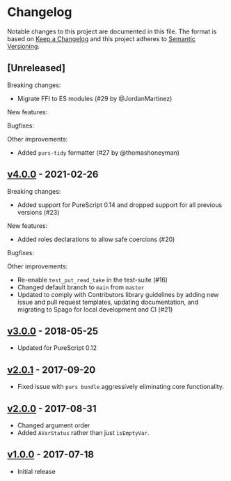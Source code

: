 # Changelog

Notable changes to this project are documented in this file. The format is based on [Keep a Changelog](https://keepachangelog.com/en/1.0.0/) and this project adheres to [Semantic Versioning](https://semver.org/spec/v2.0.0.html).

## [Unreleased]

Breaking changes:
- Migrate FFI to ES modules (#29 by @JordanMartinez)

New features:

Bugfixes:

Other improvements:
- Added `purs-tidy` formatter (#27 by @thomashoneyman)

## [v4.0.0](https://github.com/purescript-contrib/purescript-avar/releases/tag/v4.0.0) - 2021-02-26

Breaking changes:
- Added support for PureScript 0.14 and dropped support for all previous versions (#23)

New features:
- Added roles declarations to allow safe coercions (#20)

Bugfixes:

Other improvements:
- Re-enable `test_put_read_take` in the test-suite (#16)
- Changed default branch to `main` from `master`
- Updated to comply with Contributors library guidelines by adding new issue and pull request templates, updating documentation, and migrating to Spago for local development and CI (#21)

## [v3.0.0](https://github.com/purescript-contrib/purescript-avar/releases/tag/v3.0.0) - 2018-05-25

- Updated for PureScript 0.12

## [v2.0.1](https://github.com/purescript-contrib/purescript-avar/releases/tag/v2.0.1) - 2017-09-20

- Fixed issue with `purs bundle` aggressively eliminating core functionality.

## [v2.0.0](https://github.com/purescript-contrib/purescript-avar/releases/tag/v2.0.0) - 2017-08-31

- Changed argument order
- Added `AVarStatus` rather than just `isEmptyVar`.

## [v1.0.0](https://github.com/purescript-contrib/purescript-avar/releases/tag/v1.0.0) - 2017-07-18

- Initial release
